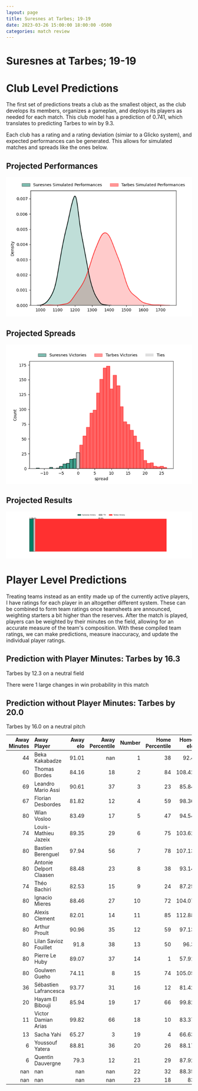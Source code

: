```yaml
---  
layout: page  
title: Suresnes at Tarbes; 19-19  
date: 2023-03-26 15:00:00 18:00:00 -0500  
categories: match review  
---
```

# Suresnes at Tarbes; 19-19

# Club Level Predictions


The first set of predictions treats a club as the smallest object, as the club develops its members, organizes a gameplan, and deploys its players as needed for each match. This club model has a prediction of 0.741, which translates to predicting Tarbes to win by 9.3.

Each club has a rating and a rating deviation (simiar to a Glicko system), and expected performances can be generated. This allows for simulated matches and spreads like the ones below.
## Projected Performances


![Projected Performances](plots/performances_2023-03-26-Tarbes-Suresnes.png)
## Projected Spreads


![Projected Spreads](plots/spreads_2023-03-26-Tarbes-Suresnes.png)
## Projected Results


![Projected Results](plots/resultbar_2023-03-26-Tarbes-Suresnes.png)
# Player Level Predictions


Treating teams instead as an entity made up of the currently active players, I have ratings for each player in an altogether different system. These can be combined to form team ratings once teamsheets are announced, weighting starters a bit higher than the reserves. After the match is played, players can be weighted by their minutes on the field, allowing for an accurate measure of the team's composition. With these compiled team ratings, we can make predictions, measure inaccuracy, and update the individual player ratings.
## Prediction with Player Minutes: Tarbes by 16.3


Tarbes by 12.3 on a neutral field

There were 1 large changes in win probability in this match
## Prediction without Player Minutes: Tarbes by 20.0


Tarbes by 16.0 on a neutral pitch



|   Away Minutes | Away Player             |   Away elo |   Away Percentile |   Number |   Home Percentile |   Home elo | Home Player            |   Home Minutes |
|---------------:|:------------------------|-----------:|------------------:|---------:|------------------:|-----------:|:-----------------------|---------------:|
|             44 | Beka Kakabadze          |      91.01 |               nan |        1 |                38 |      92.4  | Antoine Palisse        |             49 |
|             60 | Thomas Bordes           |      84.16 |                18 |        2 |                84 |     108.42 | Enzo Mondon            |             49 |
|             69 | Leandro Mario Assi      |      90.61 |                37 |        3 |                23 |      85.84 | Aleksi Tchitchiashvili |             25 |
|             67 | Florian Desbordes       |      81.82 |                12 |        4 |                59 |      98.36 | Aurelien Ricart        |             49 |
|             80 | Wian Vosloo             |      83.49 |                17 |        5 |                47 |      94.54 | Antoine Bousquet       |             80 |
|             74 | Louis-Mathieu Jazeix    |      89.35 |                29 |        6 |                75 |     103.62 | Mattéo Coustalat       |             52 |
|             80 | Bastien Berenguel       |      97.94 |                56 |        7 |                78 |     107.13 | Léo Saint-Guilhem      |             80 |
|             80 | Antonie Delport Claasen |      88.48 |                23 |        8 |                38 |      93.14 | Willem Leon Massyn     |             80 |
|             74 | Théo Bachiri            |      82.53 |                15 |        9 |                24 |      87.25 | Thibaut Dulucq         |             63 |
|             80 | Ignacio Mieres          |      88.46 |                27 |       10 |                72 |     104.07 | Anthony  Fuertes       |             80 |
|             80 | Alexis Clement          |      82.01 |                14 |       11 |                85 |     112.88 | Jonathan Duffau        |             80 |
|             80 | Arthur Proult           |      90.96 |                35 |       12 |                59 |      97.13 | Josaia Vakacegu        |             75 |
|             80 | Lilan Savioz Fouillet   |      91.8  |                38 |       13 |                50 |      96.3  | Alofa Alofa            |             80 |
|             80 | Pierre Le Huby          |      89.07 |                37 |       14 |                 1 |      57.91 | Maxime Oltmann         |             40 |
|             80 | Goulwen Gueho           |      74.11 |                 8 |       15 |                74 |     105.05 | William Pees           |             80 |
|             36 | Sébastien Lafrancesca   |      93.77 |                31 |       16 |                12 |      81.42 | Alexandre Combier      |             31 |
|             20 | Hayam El Bibouji        |      85.94 |                19 |       17 |                66 |      99.82 | Johan Mees Erasmus     |             31 |
|             11 | Victor Damian Arias     |      99.82 |                66 |       18 |                10 |      83.37 | Alexandre Duny         |             55 |
|             13 | Sacha Yahi              |      65.27 |                 3 |       19 |                 4 |      66.63 | Paul Sajous            |             31 |
|              6 | Youssouf Yatera         |      88.81 |                36 |       20 |                26 |      88.17 | Loan Real              |             28 |
|              6 | Quentin Dauvergne       |      79.3  |                12 |       21 |                29 |      87.92 | Alexis Levron          |             17 |
|            nan | nan                     |     nan    |               nan |       22 |                32 |      88.35 | Julien Cantan          |              5 |
|            nan | nan                     |     nan    |               nan |       23 |                18 |      83    | Thibaut Trotta         |             40 |

